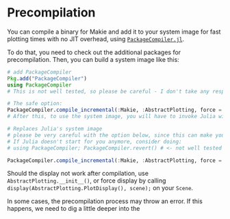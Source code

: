 # Precompilation

You can compile a binary for Makie and add it to your system image for fast plotting times with no JIT overhead, 
using [`PackageCompiler.jl`](https://github.com/JuliaLang/PackageCompiler.jl). 

To do that, you need to check out the additional packages for precompilation. 
Then, you can build a system image like this:


```julia
# add PackageCompiler
Pkg.add("PackageCompiler")
using PackageCompiler
# This is not well tested, so please be careful - I don't take any responsibilities for a messed up Julia install.

# The safe option:
PackageCompiler.compile_incremental(:Makie, :AbstractPlotting, force = false) # can take around ~20 minutes
# After this, to use the system image, you will have to invoke Julia with the sysimg that PackageCompiler provides.

# Replaces Julia's system image
# please be very careful with the option below, since this can make your Julia stop working.
# If Julia doesn't start for you anymore, consider doing:
# using PackageCompiler; PackageCompiler.revert() # <- not well tested

PackageCompiler.compile_incremental(:Makie, :AbstractPlotting, force = true)
```
Should the display not work after compilation, use `AbstractPlotting.__init__()`, or 
force display by calling `display(AbstractPlotting.PlotDisplay(), scene);` on your `Scene`. 

In some cases, the precompilation process may throw an error.  If this happens, we need to dig a 
little deeper into the 
